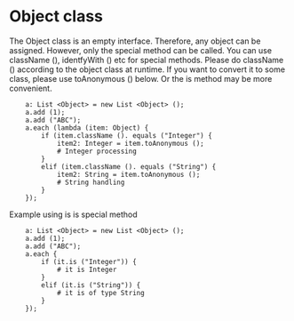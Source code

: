 # Object class

The Object class is an empty interface. Therefore, any object can be assigned. However, only the special method can be called. You can use className (), identfyWith () etc for special methods. Please do className () according to the object class at runtime. If you want to convert it to some class, please use toAnonymous () below. Or the is method may be more convenient.
```
    a: List <Object> = new List <Object> ();
    a.add (1);
    a.add ("ABC");
    a.each (lambda (item: Object) {
        if (item.className (). equals ("Integer") {
            item2: Integer = item.toAnonymous ();
            # Integer processing
        }
        elif (item.className (). equals ("String") {
            item2: String = item.toAnonymous ();
            # String handling
        }
    });
```
Example using is is special method
```
    a: List <Object> = new List <Object> ();
    a.add (1);
    a.add ("ABC");
    a.each {
        if (it.is ("Integer")) {
            # it is Integer
        }
        elif (it.is ("String")) {
            # it is of type String
        }
    });
```